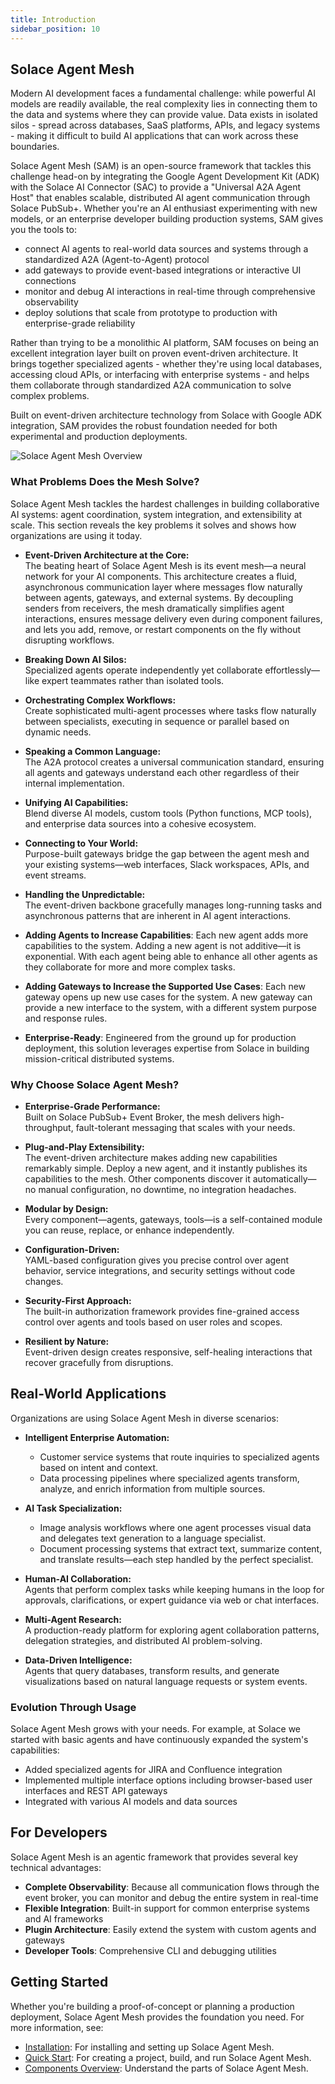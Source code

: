 ```yaml
---
title: Introduction
sidebar_position: 10
---
```


## Solace Agent Mesh

Modern AI development faces a fundamental challenge: while powerful AI models are readily available, the real complexity lies in connecting them to the data and systems where they can provide value. Data exists in isolated silos - spread across databases, SaaS platforms, APIs, and legacy systems - making it difficult to build AI applications that can work across these boundaries.

Solace Agent Mesh (SAM) is an open-source framework that tackles this challenge head-on by integrating the Google Agent Development Kit (ADK) with the Solace AI Connector (SAC) to provide a "Universal A2A Agent Host" that enables scalable, distributed AI agent communication through Solace PubSub+. Whether you're an AI enthusiast experimenting with new models, or an enterprise developer building production systems, SAM gives you the tools to:

- connect AI agents to real-world data sources and systems through a standardized A2A (Agent-to-Agent) protocol
- add gateways to provide event-based integrations or interactive UI connections
- monitor and debug AI interactions in real-time through comprehensive observability
- deploy solutions that scale from prototype to production with enterprise-grade reliability

Rather than trying to be a monolithic AI platform, SAM focuses on being an excellent integration layer built on proven event-driven architecture. It brings together specialized agents - whether they're using local databases, accessing cloud APIs, or interfacing with enterprise systems - and helps them collaborate through standardized A2A communication to solve complex problems.

Built on event-driven architecture technology from Solace with Google ADK integration, SAM provides the robust foundation needed for both experimental and production deployments.

![Solace Agent Mesh Overview](../../../static/img/Solace_AI_Framework_With_Broker.png)

### What Problems Does the Mesh Solve?

Solace Agent Mesh tackles the hardest challenges in building collaborative AI systems: agent coordination, system integration, and extensibility at scale. This section reveals the key problems it solves and shows how organizations are using it today.


- **Event-Driven Architecture at the Core:**  
  The beating heart of Solace Agent Mesh is its event mesh—a neural network for your AI components. This architecture creates a fluid, asynchronous communication layer where messages flow naturally between agents, gateways, and external systems. By decoupling senders from receivers, the mesh dramatically simplifies agent interactions, ensures message delivery even during component failures, and lets you add, remove, or restart components on the fly without disrupting workflows.

- **Breaking Down AI Silos:**  
  Specialized agents operate independently yet collaborate effortlessly—like expert teammates rather than isolated tools.

- **Orchestrating Complex Workflows:**  
  Create sophisticated multi-agent processes where tasks flow naturally between specialists, executing in sequence or parallel based on dynamic needs.

- **Speaking a Common Language:**  
  The A2A protocol creates a universal communication standard, ensuring all agents and gateways understand each other regardless of their internal implementation.

- **Unifying AI Capabilities:**  
  Blend diverse AI models, custom tools (Python functions, MCP tools), and enterprise data sources into a cohesive ecosystem.

- **Connecting to Your World:**  
  Purpose-built gateways bridge the gap between the agent mesh and your existing systems—web interfaces, Slack workspaces, APIs, and event streams.

- **Handling the Unpredictable:**  
  The event-driven backbone gracefully manages long-running tasks and asynchronous patterns that are inherent in AI agent interactions.

- **Adding Agents to Increase Capabilities**:
  Each new agent adds more capabilities to the system. Adding a new agent is not additive—it is exponential. With each agent being able to enhance all other agents as they collaborate for more and more complex tasks.

- **Adding Gateways to Increase the Supported Use Cases**:
  Each new gateway opens up new use cases for the system. A new gateway can provide a new interface to the system, with a different system purpose and response rules.

- **Enterprise-Ready**:
  Engineered from the ground up for production deployment, this solution leverages expertise from Solace in building mission-critical distributed systems.

### Why Choose Solace Agent Mesh?

- **Enterprise-Grade Performance:**  
  Built on Solace PubSub+ Event Broker, the mesh delivers high-throughput, fault-tolerant messaging that scales with your needs.

- **Plug-and-Play Extensibility:**  
  The event-driven architecture makes adding new capabilities remarkably simple. Deploy a new agent, and it instantly publishes its capabilities to the mesh. Other components discover it automatically—no manual configuration, no downtime, no integration headaches.

- **Modular by Design:**  
  Every component—agents, gateways, tools—is a self-contained module you can reuse, replace, or enhance independently.

- **Configuration-Driven:**  
  YAML-based configuration gives you precise control over agent behavior, service integrations, and security settings without code changes.

- **Security-First Approach:**  
  The built-in authorization framework provides fine-grained access control over agents and tools based on user roles and scopes.

- **Resilient by Nature:**  
  Event-driven design creates responsive, self-healing interactions that recover gracefully from disruptions.


## Real-World Applications

Organizations are using Solace Agent Mesh in diverse scenarios:

- **Intelligent Enterprise Automation:**  
  - Customer service systems that route inquiries to specialized agents based on intent and context.
  - Data processing pipelines where specialized agents transform, analyze, and enrich information from multiple sources.

- **AI Task Specialization:**  
  - Image analysis workflows where one agent processes visual data and delegates text generation to a language specialist.
  - Document processing systems that extract text, summarize content, and translate results—each step handled by the perfect specialist.

- **Human-AI Collaboration:**  
  Agents that perform complex tasks while keeping humans in the loop for approvals, clarifications, or expert guidance via web or chat interfaces.

- **Multi-Agent Research:**  
  A production-ready platform for exploring agent collaboration patterns, delegation strategies, and distributed AI problem-solving.

- **Data-Driven Intelligence:**  
  Agents that query databases, transform results, and generate visualizations based on natural language requests or system events.

### Evolution Through Usage

Solace Agent Mesh grows with your needs. For example, at Solace we started with basic agents and have continuously expanded the system's capabilities:

- Added specialized agents for JIRA and Confluence integration
- Implemented multiple interface options including browser-based user interfaces and REST API gateways
- Integrated with various AI models and data sources

## For Developers

Solace Agent Mesh is an agentic framework that provides several key technical advantages:

- **Complete Observability**: Because all communication flows through the event broker, you can monitor and debug the entire system in real-time
- **Flexible Integration**: Built-in support for common enterprise systems and AI frameworks
- **Plugin Architecture**: Easily extend the system with custom agents and gateways
- **Developer Tools**: Comprehensive CLI and debugging utilities

## Getting Started

Whether you're building a proof-of-concept or planning a production deployment, Solace Agent Mesh provides the foundation you need. For more information, see:

- [Installation](./installation.md): For installing and setting up Solace Agent Mesh.
- [Quick Start](./quick-start.md): For creating a project, build, and run Solace Agent Mesh.
- [Components Overview](./component-overview.md): Understand the parts of Solace Agent Mesh.
